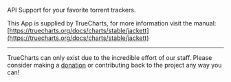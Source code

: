 API Support for your favorite torrent trackers.

This App is supplied by TrueCharts, for more information visit the manual: [https://truecharts.org/docs/charts/stable/jackett](https://truecharts.org/docs/charts/stable/jackett)

---

TrueCharts can only exist due to the incredible effort of our staff.
Please consider making a [donation](https://truecharts.org/docs/about/sponsor) or contributing back to the project any way you can!
